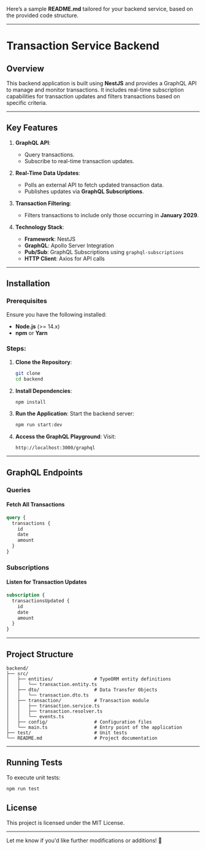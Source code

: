 Here’s a sample **README.md** tailored for your backend service, based on the provided code structure.

---

# **Transaction Service Backend**

## **Overview**
This backend application is built using **NestJS** and provides a GraphQL API to manage and monitor transactions. It includes real-time subscription capabilities for transaction updates and filters transactions based on specific criteria.

---

## **Key Features**
1. **GraphQL API**:
   - Query transactions.
   - Subscribe to real-time transaction updates.

2. **Real-Time Data Updates**:
   - Polls an external API to fetch updated transaction data.
   - Publishes updates via **GraphQL Subscriptions**.

3. **Transaction Filtering**:
   - Filters transactions to include only those occurring in **January 2029**.

4. **Technology Stack**:
   - **Framework**: NestJS
   - **GraphQL**: Apollo Server Integration
   - **Pub/Sub**: GraphQL Subscriptions using `graphql-subscriptions`
   - **HTTP Client**: Axios for API calls

---

## **Installation**

### **Prerequisites**
Ensure you have the following installed:
- **Node.js** (>= 14.x)
- **npm** or **Yarn**

### **Steps**:

1. **Clone the Repository**:
   ```bash
   git clone 
   cd backend
   ```

2. **Install Dependencies**:
   ```bash
   npm install
   ```

4. **Run the Application**:
   Start the backend server:
   ```bash
   npm run start:dev
   ```

5. **Access the GraphQL Playground**:
   Visit:
   ```
   http://localhost:3000/graphql
   ```

---

## **GraphQL Endpoints**

### **Queries**

#### **Fetch All Transactions**
```graphql
query {
  transactions {
    id
    date
    amount
  }
}
```

### **Subscriptions**

#### **Listen for Transaction Updates**
```graphql
subscription {
  transactionsUpdated {
    id
    date
    amount
  }
}
```

---

## **Project Structure**
```
backend/
├── src/
│   ├── entities/               # TypeORM entity definitions
│   │   └── transaction.entity.ts
│   ├── dto/                    # Data Transfer Objects
│   │   └── transaction.dto.ts
│   ├── transaction/            # Transaction module
│   │   ├── transaction.service.ts
│   │   ├── transaction.resolver.ts
│   │   └── events.ts
│   ├── config/                 # Configuration files
│   └── main.ts                 # Entry point of the application
├── test/                       # Unit tests
└── README.md                   # Project documentation
```

---

## **Running Tests**
To execute unit tests:
```bash
npm run test
```

## **License**
This project is licensed under the MIT License.

---

Let me know if you'd like further modifications or additions! 🚀
